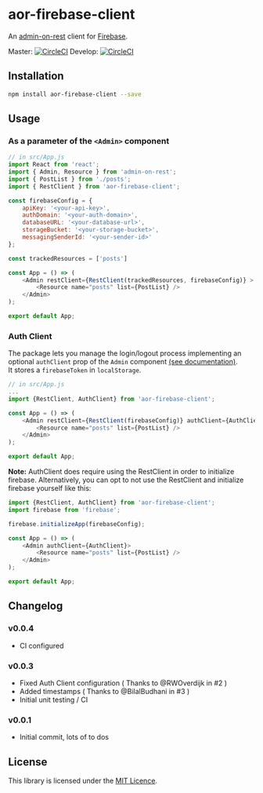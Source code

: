 # aor-firebase-client

An [admin-on-rest](https://github.com/marmelab/admin-on-rest) client for [Firebase](https://firebase.google.com).

Master: [![CircleCI](https://circleci.com/gh/sidferreira/aor-firebase-client/tree/master.svg?style=svg)](https://circleci.com/gh/sidferreira/aor-firebase-client/tree/master)
Develop: [![CircleCI](https://circleci.com/gh/sidferreira/aor-firebase-client/tree/develop.svg?style=svg)](https://circleci.com/gh/sidferreira/aor-firebase-client/tree/develop)

## Installation

```sh
npm install aor-firebase-client --save
```

## Usage


### As a parameter of the `<Admin>` component
```js
// in src/App.js
import React from 'react';
import { Admin, Resource } from 'admin-on-rest';
import { PostList } from './posts';
import { RestClient } from 'aor-firebase-client';

const firebaseConfig = {
    apiKey: '<your-api-key>',
    authDomain: '<your-auth-domain>',
    databaseURL: '<your-database-url>',
    storageBucket: '<your-storage-bucket>',
    messagingSenderId: '<your-sender-id>'
};

const trackedResources = ['posts']

const App = () => (
    <Admin restClient={RestClient(trackedResources, firebaseConfig)} >
        <Resource name="posts" list={PostList} />
    </Admin>
);

export default App;
```

### Auth Client
The package lets you manage the login/logout process implementing an optional `authClient` prop of the `Admin` component [(see documentation)](https://marmelab.com/admin-on-rest/Authentication.html).  
It stores a `firebaseToken` in  `localStorage`.  


```js
// in src/App.js
...
import {RestClient, AuthClient} from 'aor-firebase-client';

const App = () => (
    <Admin restClient={RestClient(firebaseConfig)} authClient={AuthClient}>
        <Resource name="posts" list={PostList} />
    </Admin>
);

export default App;
```

**Note:** AuthClient does require using the RestClient in order to initialize firebase. Alternatively, you can opt to not use the RestClient and initialize firebase yourself like this:

```js
import {RestClient, AuthClient} from 'aor-firebase-client';
import firebase from 'firebase';

firebase.initializeApp(firebaseConfig);

const App = () => (
    <Admin authClient={AuthClient}>
        <Resource name="posts" list={PostList} />
    </Admin>
);

export default App;
```

## Changelog

### v0.0.4
  * CI configured

### v0.0.3
  * Fixed Auth Client configuration ( Thanks to @RWOverdijk in #2 )
  * Added timestamps ( Thanks to @BilalBudhani in #3 )
  * Initial unit testing / CI

### v0.0.1
  * Initial commit, lots of to dos

## License

This library is licensed under the [MIT Licence](LICENSE).
